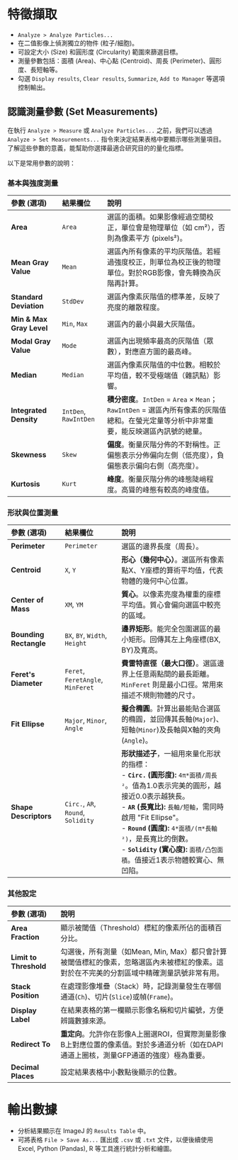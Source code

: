 # 特徵擷取

*   `Analyze > Analyze Particles...`
*   在二值影像上偵測獨立的物件 (粒子/細胞)。
*   可設定大小 (Size) 和圓形度 (Circularity) 範圍來篩選目標。
*   測量參數包括：面積 (Area)、中心點 (Centroid)、周長 (Perimeter)、圓形度、長短軸等。
*   勾選 `Display results`, `Clear results`, `Summarize`, `Add to Manager` 等選項控制輸出。


## 認識測量參數 (Set Measurements)

在執行 `Analyze > Measure` 或 `Analyze Particles...` 之前，我們可以透過 `Analyze > Set Measurements...` 指令來決定結果表格中要顯示哪些測量項目。了解這些參數的意義，能幫助你選擇最適合研究目的的量化指標。

以下是常用參數的說明：

### 基本與強度測量

| 參數 (選項) | 結果欄位 | 說明 |
|:---|:---|:---|
| **Area** | `Area` | 選區的面積。如果影像經過空間校正，單位會是物理單位（如 cm²），否則為像素平方 (pixels²)。 |
| **Mean Gray Value** | `Mean` | 選區內所有像素的平均灰階值。若經過強度校正，則單位為校正後的物理單位。對於RGB影像，會先轉換為灰階再計算。 |
| **Standard Deviation** | `StdDev` | 選區內像素灰階值的標準差，反映了亮度的離散程度。 |
| **Min & Max Gray Level** | `Min`, `Max` | 選區內的最小與最大灰階值。 |
| **Modal Gray Value** | `Mode` | 選區內出現頻率最高的灰階值（眾數），對應直方圖的最高峰。 |
| **Median** | `Median` | 選區內像素灰階值的中位數。相較於平均值，較不受極端值（雜訊點）影響。 |
| **Integrated Density** | `IntDen`, `RawIntDen` | **積分密度**。`IntDen` = `Area` × `Mean`；`RawIntDen` = 選區內所有像素的灰階值總和。在螢光定量等分析中非常重要，能反映選區內訊號的總量。 |
| **Skewness** | `Skew` | **偏度**。衡量灰階分佈的不對稱性。正偏態表示分佈偏向左側（低亮度），負偏態表示偏向右側（高亮度）。 |
| **Kurtosis** | `Kurt` | **峰度**。衡量灰階分佈的峰態陡峭程度。高聳的峰態有較高的峰度值。 |

### 形狀與位置測量

| 參數 (選項) | 結果欄位 | 說明 |
|:---|:---|:---|
| **Perimeter** | `Perimeter` | 選區的邊界長度（周長）。 |
| **Centroid** | `X`, `Y` | **形心（幾何中心）**。選區所有像素點X、Y座標的算術平均值，代表物體的幾何中心位置。 |
| **Center of Mass** | `XM`, `YM` | **質心**。以像素亮度為權重的座標平均值。質心會偏向選區中較亮的區域。 |
| **Bounding Rectangle**| `BX`, `BY`, `Width`, `Height` | **邊界矩形**。能完全包圍選區的最小矩形。回傳其左上角座標(BX, BY)及寬高。 |
| **Feret's Diameter** | `Feret`, `FeretAngle`, `MinFeret` | **費雷特直徑（最大口徑）**。選區邊界上任意兩點間的最長距離。`MinFeret` 則是最小口徑。常用來描述不規則物體的尺寸。 |
| **Fit Ellipse** | `Major`, `Minor`, `Angle` | **擬合橢圓**。計算出最能貼合選區的橢圓，並回傳其長軸(`Major`)、短軸(`Minor`)及長軸與X軸的夾角(`Angle`)。 |
| **Shape Descriptors** | `Circ.`, `AR`, `Round`, `Solidity` | **形狀描述子**，一組用來量化形狀的指標：<br> - **`Circ.` (圓形度):** `4π*面積/周長²`。值為1.0表示完美的圓形，越接近0.0表示越狹長。<br> - **`AR` (長寬比):** `長軸/短軸`，需同時啟用 "Fit Ellipse"。<br> - **`Round` (圓度):** `4*面積/(π*長軸²)`，是長寬比的倒數。<br> - **`Solidity` (實心度):** `面積/凸包面積`。值接近1表示物體較實心、無凹陷。 |

### 其他設定

| 參數 (選項) | 說明 |
|:---|:---|
| **Area Fraction** | 顯示被閾值（Threshold）標紅的像素所佔的面積百分比。 |
| **Limit to Threshold** | 勾選後，所有測量（如Mean, Min, Max）都只會計算被閾值標紅的像素，忽略選區內未被標紅的像素。這對於在不完美的分割區域中精確測量訊號非常有用。 |
| **Stack Position** | 在處理影像堆疊（Stack）時，記錄測量發生在哪個通道(`Ch`)、切片(`Slice`)或幀(`Frame`)。 |
| **Display Label** | 在結果表格的第一欄顯示影像名稱和切片編號，方便辨識數據來源。 |
| **Redirect To** | **重定向**。允許你在影像A上圈選ROI，但實際測量影像B上對應位置的像素值。對於多通道分析（如在DAPI通道上圈核，測量GFP通道的強度）極為重要。 |
| **Decimal Places** | 設定結果表格中小數點後顯示的位數。 |

# 輸出數據
*   分析結果顯示在 ImageJ 的 `Results Table` 中。
*   可將表格 `File > Save As...` 匯出成 `.csv` 或 `.txt` 文件，以便後續使用 Excel, Python (Pandas), R 等工具進行統計分析和繪圖。

